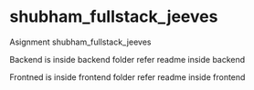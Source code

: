 # shubham_fullstack_jeeves
Asignment shubham_fullstack_jeeves

Backend is inside backend folder refer readme inside backend

Frontned is inside frontend folder refer readme inside frontend
